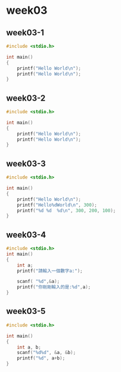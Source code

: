 # week03

## week03-1
```C++
#include <stdio.h>

int main()
{
    printf("Hello World\n");
    printf("Hello World\n");
}

```
## week03-2
```C++
#include <stdio.h>

int main()
{
    printf("Hello World\n");
    printf("Hello World\n");
}

```
## week03-3
```C++
#include <stdio.h>

int main()
{
    printf("Hello World\n");
    printf("Hello%dWorld\n", 300);
    printf("%d %d  %d\n", 300, 200, 100);
}

```
## week03-4
```C++
#include <stdio.h>
int main()
{
    int a;
    printf("請輸入一個數字a:");

    scanf( "%d",&a);
    printf("你剛剛輸入的是:%d",a);
}

```
## week03-5
```C++
#include <stdio.h>

int main()
{
    int a, b;
    scanf("%d%d", &a, &b);
    printf("%d", a+b);
}

```
